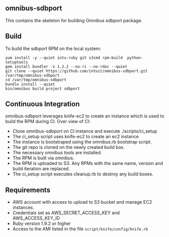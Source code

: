 ## omnibus-sdbport

This contains the skeleton for building Omnibus sdbport package.

## Build

To build the sdbport RPM on the local system:

	yum install -y --quiet intu-ruby git s3cmd rpm-build  python-setuptools
	gem install bundler -v 1.2.2 --no-ri --no-rdoc --quiet
	git clone --quiet https://github.com/intuit/omnibus-sdbport.git /var/tmp/omnibus-sdbport
	cd /var/tmp/omnibus-sdbport
	bundle install --quiet
	bin/omnibus build project sdbport

## Continuous Integration

omnibus-sdbport leverages knife-ec2 to create an instance which is used to build the RPM during CI. Over view of CI:

* Clone omnibus-sdbport on CI instance and execute ./scripts/ci_setup
* The ci_setup script uses knife-ec2 to create an ec2 instance
* The instance is bootstraped using the omnibus.rb bootstrap script.
* The git repo is cloned on the newly created build box.
* The necessary omnibus tools are installed.
* The RPM is built via omnibus.
* The RPM is uploaded to S3. Any RPMs with the same name, version and build iteration are replaced.
* The ci_setup script executes cleanup.rb to destroy any build boxes.

## Requirements

* AWS account with access to upload to S3 bucket and manage EC2 instances.
* Credentials set as AWS_SECRET_ACCESS_KEY and AWS_ACCESS_KEY_ID
* Ruby version 1.9.2 or higher
* Access to the AMI listed in the file `script/knife/config/knife.rb`
